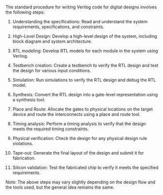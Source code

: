 The standard procedure for writing Verilog code for digital designs involves the following steps:

1. Understanding the specifications: Read and understand the system requirements, specifications, and constraints.

2. High-Level Design: Develop a high-level design of the system, including block diagram and system architecture.

3. RTL modeling: Develop RTL models for each module in the system using Verilog.

4. Testbench creation: Create a testbench to verify the RTL design and test the design for various input conditions.

5. Simulation: Run simulations to verify the RTL design and debug the RTL model.

6. Synthesis: Convert the RTL design into a gate-level representation using a synthesis tool.

7. Place and Route: Allocate the gates to physical locations on the target device and route the interconnects using a place and route tool.

8. Timing analysis: Perform a timing analysis to verify that the design meets the required timing constraints.

9. Physical verification: Check the design for any physical design rule violations.

10. Tape-out: Generate the final layout of the design and submit it for fabrication.

11. Silicon validation: Test the fabricated chip to verify it meets the specified requirements.

Note: The above steps may vary slightly depending on the design flow and the tools used, but the general idea remains the same.
